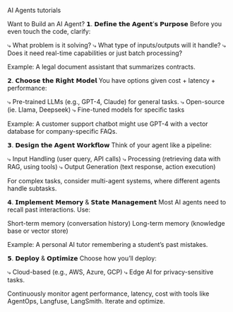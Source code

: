 AI Agents tutorials



Want to Build an AI Agent? 
𝟭. 𝗗𝗲𝗳𝗶𝗻𝗲 𝘁𝗵𝗲 𝗔𝗴𝗲𝗻𝘁’𝘀 𝗣𝘂𝗿𝗽𝗼𝘀𝗲
Before you even touch the code, clarify:

⤷ What problem is it solving?
⤷ What type of inputs/outputs will it handle?
⤷ Does it need real-time capabilities or just batch processing?

Example: A legal document assistant that summarizes contracts.

𝟮. 𝗖𝗵𝗼𝗼𝘀𝗲 𝘁𝗵𝗲 𝗥𝗶𝗴𝗵𝘁 𝗠𝗼𝗱𝗲𝗹
You have options given cost + latency + performance:

⤷ Pre-trained LLMs (e.g., GPT-4, Claude) for general tasks.
⤷ Open-source (ie. Llama, Deepseek)
⤷ Fine-tuned models for specific tasks

Example: A customer support chatbot might use GPT-4 with a vector database for company-specific FAQs.

𝟯. 𝗗𝗲𝘀𝗶𝗴𝗻 𝘁𝗵𝗲 𝗔𝗴𝗲𝗻𝘁 𝗪𝗼𝗿𝗸𝗳𝗹𝗼𝘄
Think of your agent like a pipeline:

⤷ Input Handling (user query, API calls)
⤷ Processing (retrieving data with RAG, using tools)
⤷ Output Generation (text response, action execution)

For complex tasks, consider multi-agent systems, where different agents handle subtasks.

𝟰. 𝗜𝗺𝗽𝗹𝗲𝗺𝗲𝗻𝘁 𝗠𝗲𝗺𝗼𝗿𝘆 & 𝗦𝘁𝗮𝘁𝗲 𝗠𝗮𝗻𝗮𝗴𝗲𝗺𝗲𝗻𝘁
Most AI agents need to recall past interactions. Use:

Short-term memory (conversation history)
Long-term memory (knowledge base or vector store)

Example: A personal AI tutor remembering a student’s past mistakes.

𝟱. 𝗗𝗲𝗽𝗹𝗼𝘆 & 𝗢𝗽𝘁𝗶𝗺𝗶𝘇𝗲
Choose how you’ll deploy:

⤷ Cloud-based (e.g., AWS, Azure, GCP)
⤷ Edge AI for privacy-sensitive tasks.

Continuously monitor agent performance, latency, cost with tools like AgentOps, Langfuse, LangSmith. Iterate and optimize.
